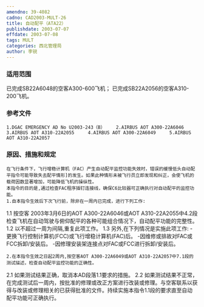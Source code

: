 ```yaml
---
amendno: 39-4082
cadno: CAD2003-MULT-26
title: 自动配平（ATA22）
publishdate: 2003-07-07
effdate: 2003-07-08
tags: MULT
categories: 西北管理局
author: 李锐
---
```


### 适用范围 
已完成SB22A6048的空客A300-600飞机；     已完成SB22A2056的空客A310-200飞机。

<!--more-->
### 参考文件
    1.DGAC EMERGENCY AD No U2003-243（B）    2.AIRBUS AOT A300-22A6046     3.AIRBUS AOT A310-22A2055     4.AIRBUS AOT A300-22A6049     5.AIRBUS AOT A310-22A2057 

### 原因、措施和规定 
    在飞行条件下，飞行增稳计算机（FAC）产生自动配平监控功能失效时，错误的缓慢低头自动配平指令可能导致失去配平情形]的发生。如果此种情形未被飞行员立即发现和纠正，会使飞机的载荷因数显著增加，可能降低飞机的操纵性。 
    本指令的目的是,通过检查FAC程序插钉连接线，确保C6比较器可正确执行对自动配平的监控功能。 
    1.自本指令生效后下次飞行前，除非在一周内已完成，进行下列工作: 
       
1.1
 按空客 2003年3月6日的AOT A300-22A6046或AOT A310-22A2055中4.2段检查飞机在自动驾驶与俯仰配平的各种可能组合情况下，自动配平功能的完整性。 
1.2
 以不超过一周为间隔,重复此项工作。 
1.3
 另外,在下列情况是实施此项工作: 
-更换飞行控制计算机(FCC)或飞行增稳计算机(FAC)后。 
-因维修或排故对FAC或FCC拆卸/安装后。 
-因修理安装架连接点对FAC或FCC进行拆卸/安装后。 

    2.在本指令生效之日起2周内,按空客AOT A300-22A6049或AOT A310-22A2057中7.1段的测试描述，检查自动配平监控功能的正确性。
 2.1 如果测试结果正确，取消本AD段落1.1要求的措施。 
2.2 
如果测试结果不正常，在完成测试后一周内，按批准的修理或改正方案进行改装或修理。与空客联系以获得与改装或修理相关的已获得批准的文件。持续实施本指令1.1段的要求直至自动配平功能可正确执行。


